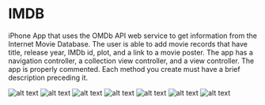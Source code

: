 # IMDB
iPhone App that uses the OMDb API web service to get information from the Internet Movie Database. The user is able to add movie records that have title, release year, IMDb id, plot, and a link to a movie poster. The app has a navigation controller, a collection view controller, and a view controller.
The app is properly commented. Each method you create must have a brief description preceding it.

![alt text](https://github.com/prerakpatelca/IMDB/blob/master/Simulator%20Screen%20Shot%20-%20iPhone%2011%20-%202020-12-27%20at%2021.31.15.png)
![alt text](https://github.com/prerakpatelca/IMDB/blob/master/Simulator%20Screen%20Shot%20-%20iPhone%2011%20-%202020-12-27%20at%2021.31.22.png)
![alt text](https://github.com/prerakpatelca/IMDB/blob/master/Simulator%20Screen%20Shot%20-%20iPhone%2011%20-%202020-12-27%20at%2021.31.40.png)
![alt text](https://github.com/prerakpatelca/IMDB/blob/master/Simulator%20Screen%20Shot%20-%20iPhone%2011%20-%202020-12-27%20at%2021.31.55.png)
![alt text](https://github.com/prerakpatelca/IMDB/blob/master/Simulator%20Screen%20Shot%20-%20iPhone%2011%20-%202020-12-27%20at%2021.32.16.png)
![alt text](https://github.com/prerakpatelca/IMDB/blob/master/Simulator%20Screen%20Shot%20-%20iPhone%2011%20-%202020-12-27%20at%2021.35.25.png)
![alt text](https://github.com/prerakpatelca/IMDB/blob/master/Simulator%20Screen%20Shot%20-%20iPhone%2011%20-%202020-12-27%20at%2021.35.38.png)
